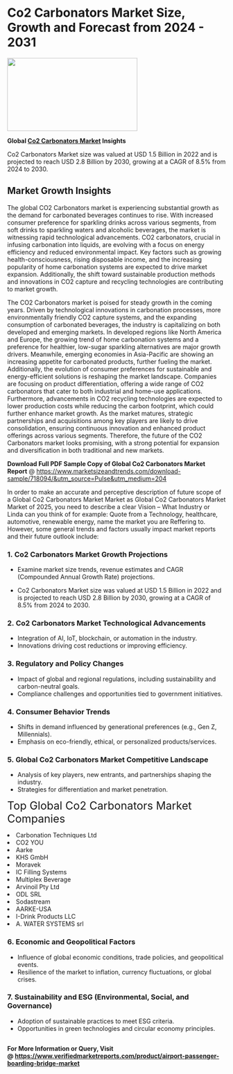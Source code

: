 <H1>Co2 Carbonators Market Size, Growth and Forecast from 2024 - 2031</H1><img class="aligncenter size-medium wp-image-584254" src="https://thirdeyenews.in/wp-content/uploads/2024/09/Global-Market-Research-300x168.jpeg" alt="" width="300" height="168" /><p><strong>Global&nbsp;<a href="https://www.marketsizeandtrends.com/download-sample/718094/&amp;utm_source=Pulse&amp;utm_medium=204">Co2 Carbonators Market</a> Insights</strong></p><p>Co2 Carbonators Market size was valued at USD 1.5 Billion in 2022 and is projected to reach USD 2.8 Billion by 2030, growing at a CAGR of 8.5% from 2024 to 2030.</p><p><h2>Market Growth Insights</h2> <p>The global CO2 Carbonators market is experiencing substantial growth as the demand for carbonated beverages continues to rise. With increased consumer preference for sparkling drinks across various segments, from soft drinks to sparkling waters and alcoholic beverages, the market is witnessing rapid technological advancements. CO2 carbonators, crucial in infusing carbonation into liquids, are evolving with a focus on energy efficiency and reduced environmental impact. Key factors such as growing health-consciousness, rising disposable income, and the increasing popularity of home carbonation systems are expected to drive market expansion. Additionally, the shift toward sustainable production methods and innovations in CO2 capture and recycling technologies are contributing to market growth.</p> <p></p> <p>The CO2 Carbonators market is poised for steady growth in the coming years. Driven by technological innovations in carbonation processes, more environmentally friendly CO2 capture systems, and the expanding consumption of carbonated beverages, the industry is capitalizing on both developed and emerging markets. In developed regions like North America and Europe, the growing trend of home carbonation systems and a preference for healthier, low-sugar sparkling alternatives are major growth drivers. Meanwhile, emerging economies in Asia-Pacific are showing an increasing appetite for carbonated products, further fueling the market. Additionally, the evolution of consumer preferences for sustainable and energy-efficient solutions is reshaping the market landscape. Companies are focusing on product differentiation, offering a wide range of CO2 carbonators that cater to both industrial and home-use applications. Furthermore, advancements in CO2 recycling technologies are expected to lower production costs while reducing the carbon footprint, which could further enhance market growth. As the market matures, strategic partnerships and acquisitions among key players are likely to drive consolidation, ensuring continuous innovation and enhanced product offerings across various segments. Therefore, the future of the CO2 Carbonators market looks promising, with a strong potential for expansion and diversification in both traditional and new markets.</p> <p></p><p><span class=""><strong>Download Full PDF Sample Copy of Global Co2 Carbonators Market Report</strong> @ <a href="https://www.marketsizeandtrends.com/download-sample/718094/&amp;utm_source=Pulse&amp;utm_medium=204" target="_blank">https://www.marketsizeandtrends.com/download-sample/718094/&amp;utm_source=Pulse&amp;utm_medium=204</a></span></p><p>In order to make an accurate and perceptive description of future scope of a Global&nbsp;Co2 Carbonators Market Market as Global&nbsp;Co2 Carbonators Market Market of 2025, you need to describe a clear Vision &ndash; What Industry or Linda can you think of for example: Quote from a Technology, healthcare, automotive, renewable energy, name the market you are Reffering to. However, some general trends and factors usually impact market reports and their future outlook include:</p><h3>1.&nbsp;<strong>Co2 Carbonators Market Growth Projections</strong></h3><ul><li>Examine market size trends, revenue estimates and CAGR (Compounded Annual Growth Rate) projections.</li><li><p>Co2 Carbonators Market size was valued at USD 1.5 Billion in 2022 and is projected to reach USD 2.8 Billion by 2030, growing at a CAGR of 8.5% from 2024 to 2030.</p></li></ul><h3>2.&nbsp;<strong>Co2 Carbonators Market Technological Advancements</strong></h3><ul><li>Integration of AI, IoT, blockchain, or automation in the industry.</li><li>Innovations driving cost reductions or improving efficiency.</li></ul><h3>3.&nbsp;<strong>Regulatory and Policy Changes</strong></h3><ul><li>Impact of global and regional regulations, including sustainability and carbon-neutral goals.</li><li>Compliance challenges and opportunities tied to government initiatives.</li></ul><h3>4.&nbsp;<strong>Consumer Behavior Trends</strong></h3><ul><li>Shifts in demand influenced by generational preferences (e.g., Gen Z, Millennials).</li><li>Emphasis on eco-friendly, ethical, or personalized products/services.</li></ul><h3>5.&nbsp;<strong>Global Co2 Carbonators Market Competitive Landscape</strong></h3><ul><li>Analysis of key players, new entrants, and partnerships shaping the industry.</li><li>Strategies for differentiation and market penetration.</li></ul><p data-pm-slice="1 1 []"><span style="color: inherit; font-family: inherit; font-size: 25px;">Top Global Co2 Carbonators Market Companies</span></p><div class="" data-test-id=""><p><li>Carbonation Techniques Ltd</li><li> CO2 YOU</li><li> Aarke</li><li> KHS GmbH</li><li> Moravek</li><li> IC Filling Systems</li><li> Multiplex Beverage</li><li> Arvinoil Pty Ltd</li><li> ODL SRL</li><li> Sodastream</li><li> AARKE-USA</li><li> I-Drink Products LLC</li><li> A. WATER SYSTEMS srl</li></p></div><h3>6.&nbsp;<strong>Economic and Geopolitical Factors</strong></h3><ul><li>Influence of global economic conditions, trade policies, and geopolitical events.</li><li>Resilience of the market to inflation, currency fluctuations, or global crises.</li></ul><h3>7.&nbsp;<strong>Sustainability and ESG (Environmental, Social, and Governance)</strong></h3><ul><li>Adoption of sustainable practices to meet ESG criteria.</li><li>Opportunities in green technologies and circular economy principles.</li></ul><h2><strong style="font-size: 14px;">For More Information or Query, Visit @&nbsp;</strong><a style="background-color: #ffffff; font-size: 14px;" href="https://www.marketsizeandtrends.com/report/co2-carbonators-market/" target="_blank">https://www.verifiedmarketreports.com/product/airport-passenger-boarding-bridge-market</a></h2>
